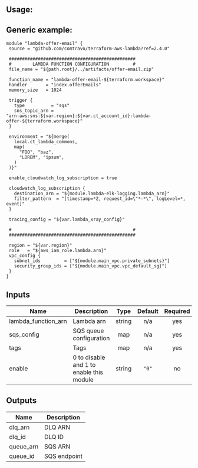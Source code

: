 
##  Usage:

## Generic example:
```hcl
module "lambda-offer-email" {
 source = "github.com/comtravo/terraform-aws-lambda?ref=2.4.0"

 ################################################
 #        LAMBDA FUNCTION CONFIGURATION         #
 file_name = "${path.root}/../artifacts/offer-email.zip"

 function_name = "lambda-offer-email-${terraform.workspace}"
 handler       = "index.offerEmails"
 memory_size   = 1024

 trigger {
   type          = "sqs"
   sns_topic_arn = "arn:aws:sns:${var.region}:${var.ct_account_id}:lambda-offer-${terraform.workspace}"
 }

 environment = "${merge(
   local.ct_lambda_commons,
   map(
     "FOO", "baz",
     "LOREM", "ipsum",
   )
 )}"

 enable_cloudwatch_log_subscription = true

 cloudwatch_log_subscription {
   destination_arn = "${module.lambda-elk-logging.lambda_arn}"
   filter_pattern  = "[timestamp=*Z, request_id=\"*-*\", logLevel=*, event]"
 }

 tracing_config = "${var.lambda_xray_config}"

 #                                              #
 ################################################

 region = "${var.region}"
 role   = "${aws_iam_role.lambda.arn}"
 vpc_config {
   subnet_ids         = ["${module.main_vpc.private_subnets}"]
   security_group_ids = ["${module.main_vpc.vpc_default_sg}"]
 }
}
```

## Inputs

| Name | Description | Type | Default | Required |
|------|-------------|:----:|:-----:|:-----:|
| lambda\_function\_arn | Lambda arn | string | n/a | yes |
| sqs\_config | SQS queue configuration | map | n/a | yes |
| tags | Tags | map | n/a | yes |
| enable | 0 to disable and 1 to enable this module | string | `"0"` | no |

## Outputs

| Name | Description |
|------|-------------|
| dlq\_arn | DLQ ARN |
| dlq\_id | DLQ ID |
| queue\_arn | SQS ARN |
| queue\_id | SQS endpoint |

